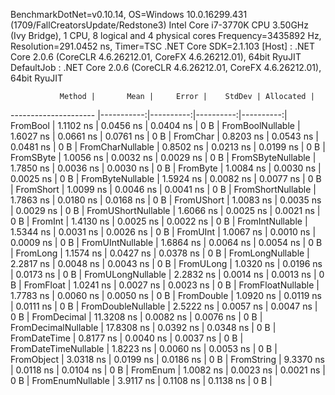 
BenchmarkDotNet=v0.10.14, OS=Windows 10.0.16299.431 (1709/FallCreatorsUpdate/Redstone3)
Intel Core i7-3770K CPU 3.50GHz (Ivy Bridge), 1 CPU, 8 logical and 4 physical cores
Frequency=3435892 Hz, Resolution=291.0452 ns, Timer=TSC
.NET Core SDK=2.1.103
  [Host]     : .NET Core 2.0.6 (CoreCLR 4.6.26212.01, CoreFX 4.6.26212.01), 64bit RyuJIT
  DefaultJob : .NET Core 2.0.6 (CoreCLR 4.6.26212.01, CoreFX 4.6.26212.01), 64bit RyuJIT


               Method |       Mean |     Error |    StdDev | Allocated |
--------------------- |-----------:|----------:|----------:|----------:|
             FromBool |  1.1102 ns | 0.0456 ns | 0.0404 ns |       0 B |
     FromBoolNullable |  1.6027 ns | 0.0661 ns | 0.0761 ns |       0 B |
             FromChar |  0.8203 ns | 0.0543 ns | 0.0481 ns |       0 B |
     FromCharNullable |  0.8502 ns | 0.0213 ns | 0.0199 ns |       0 B |
            FromSByte |  1.0056 ns | 0.0032 ns | 0.0029 ns |       0 B |
    FromSByteNullable |  1.7850 ns | 0.0036 ns | 0.0030 ns |       0 B |
             FromByte |  1.0084 ns | 0.0030 ns | 0.0025 ns |       0 B |
     FromByteNullable |  1.5924 ns | 0.0082 ns | 0.0077 ns |       0 B |
            FromShort |  1.0099 ns | 0.0046 ns | 0.0041 ns |       0 B |
    FromShortNullable |  1.7863 ns | 0.0180 ns | 0.0168 ns |       0 B |
           FromUShort |  1.0083 ns | 0.0035 ns | 0.0029 ns |       0 B |
   FromUShortNullable |  1.6066 ns | 0.0025 ns | 0.0021 ns |       0 B |
              FromInt |  1.4130 ns | 0.0025 ns | 0.0022 ns |       0 B |
      FromIntNullable |  1.5344 ns | 0.0031 ns | 0.0026 ns |       0 B |
             FromUInt |  1.0067 ns | 0.0010 ns | 0.0009 ns |       0 B |
     FromUIntNullable |  1.6864 ns | 0.0064 ns | 0.0054 ns |       0 B |
             FromLong |  1.1574 ns | 0.0427 ns | 0.0378 ns |       0 B |
     FromLongNullable |  2.2817 ns | 0.0048 ns | 0.0043 ns |       0 B |
            FromULong |  1.0320 ns | 0.0196 ns | 0.0173 ns |       0 B |
    FromULongNullable |  2.2832 ns | 0.0014 ns | 0.0013 ns |       0 B |
            FromFloat |  1.0241 ns | 0.0027 ns | 0.0023 ns |       0 B |
    FromFloatNullable |  1.7783 ns | 0.0060 ns | 0.0050 ns |       0 B |
           FromDouble |  1.0920 ns | 0.0119 ns | 0.0111 ns |       0 B |
   FromDoubleNullable |  2.5222 ns | 0.0057 ns | 0.0047 ns |       0 B |
          FromDecimal | 11.3208 ns | 0.0082 ns | 0.0076 ns |       0 B |
  FromDecimalNullable | 17.8308 ns | 0.0392 ns | 0.0348 ns |       0 B |
         FromDateTime |  0.8177 ns | 0.0040 ns | 0.0037 ns |       0 B |
 FromDateTimeNullable |  1.8223 ns | 0.0060 ns | 0.0053 ns |       0 B |
           FromObject |  3.0318 ns | 0.0199 ns | 0.0186 ns |       0 B |
           FromString |  9.3370 ns | 0.0118 ns | 0.0104 ns |       0 B |
             FromEnum |  1.0082 ns | 0.0023 ns | 0.0021 ns |       0 B |
     FromEnumNullable |  3.9117 ns | 0.1108 ns | 0.1138 ns |       0 B |
